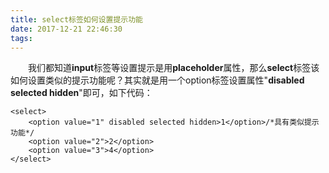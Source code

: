 ```yaml
---
title: select标签如何设置提示功能
date: 2017-12-21 22:46:30
tags:
---
```

&emsp;&emsp;我们都知道**input**标签等设置提示是用**placeholder**属性，那么**select**标签该如何设置类似的提示功能呢？其实就是用一个option标签设置属性"**disabled selected hidden**"即可，如下代码：
```
<select>
	<option value="1" disabled selected hidden>1</option>/*具有类似提示功能*/
	<option value="2">2</option>
	<option value="3">4</option>
</select>
```